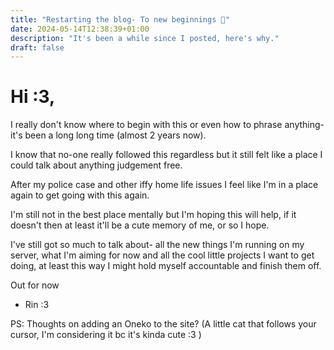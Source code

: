 ```yaml
---
title: "Restarting the blog- To new beginnings 🥳"
date: 2024-05-14T12:38:39+01:00
description: "It's been a while since I posted, here's why."
draft: false
---
```

# Hi :3,
I really don't know where to begin with this or even how to phrase anything- it's been a long long time (almost 2 years now). 

I know that no-one really followed this regardless but it still felt like a place I could talk about anything judgement free.

After my police case and other iffy home life issues I feel like I'm in a place again to get going with this again.

I'm still not in the best place mentally but I'm hoping this will help, if it doesn't then at least it'll be a cute memory of me, or so I hope.

I've still got so much to talk about- all the new things I'm running on my server, what I'm aiming for now and all the cool little projects I want to get doing, at least this way I might hold myself accountable and finish them off.

Out for now
- Rin :3

PS: Thoughts on adding an Oneko to the site? (A little cat that follows your cursor, I'm considering it bc it's kinda cute :3 )
